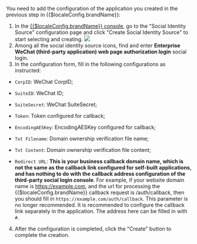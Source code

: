 <IntegrationDetailCard :title="`Fill in the application configuration in ${$localeConfig.brandName}`">

You need to add the configuration of the application you created in the previous step in {{$localeConfig.brandName}}:

1. In the [{{$localeConfig.brandName}} console](https://console.genauth.ai), go to the "Social Identity Source" configuration page and click "Create Social Identity Source" to start selecting and creating.
   ![](~@imagesZhCn/connections/Add-Social-Connections.png)
2. Among all the social identity source icons, find and enter **Enterprise WeChat (third-party application) web page authorization login** social login.
3. In the configuration form, fill in the following configurations as instructed:

- `CorpID`: WeChat CorpID;

- `SuiteID`: WeChat ID;

- `SuiteSecret`: WeChat SuiteSecret;

- `Token`: Token configured for callback;

- `EncodingAESKey`: EncodingAESKey configured for callback;

- `Txt Filename`: Domain ownership verification file name;

- `Txt Content`: Domain ownership verification file content;

- `Redirect URL`: **This is your business callback domain name, which is not the same as the callback link configured for self-built applications, and has nothing to do with the callback address configuration of the third-party social login console**. For example, if your website domain name is https://example.com, and the url for processing the {{$localeConfig.brandName}} callback request is /auth/callback, then you should fill in `https://example.com/auth/callback`. This parameter is no longer recommended. It is recommended to configure the callback link separately in the application. The address here can be filled in with `#`.

4. After the configuration is completed, click the "Create" button to complete the creation.

</IntegrationDetailCard>

